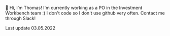 👋 Hi, I’m Thomas! I'm currently working as a PO in the Investment Workbench team :) I don't code so I don't use github very often. Contact me through Slack!

Last update 03.05.2022
